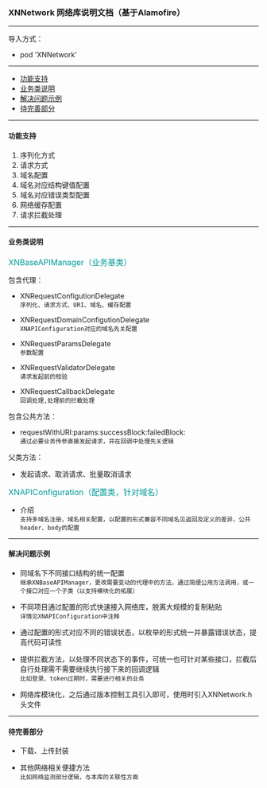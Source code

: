 ### XNNetwork 网络库说明文档（基于Alamofire）

***

导入方式：

* pod 'XNNetwork'</br>

***

* <a href="#1">功能支持</a>
* <a href="#2">业务类说明</a>
* <a href="#3">解决问题示例</a>
* <a href="#4">待完善部分</a>

***

####  <a name="1">功能支持</a>
1. 序列化方式
2. 请求方式
3. 域名配置
4. 域名对应结构键值配置
5. 域名对应错误类型配置
6. 网络缓存配置
7. 请求拦截处理

***

####  <a name="2">业务类说明</a>

<font color=#009999 size=3>XNBaseAPIManager（业务基类）</font>


包含代理：

* XNRequestConfigutionDelegate</br>
`序列化、请求方式、URI、域名、缓存配置`

* XNRequestDomainConfigutionDelegate</br>
`XNAPIConfiguration对应的域名先关配置`

* XNRequestParamsDelegate</br>
`参数配置`

* XNRequestValidatorDelegate</br>
`请求发起前的校验`

* XNRequestCallbackDelegate</br>
`回调处理,处理前的拦截处理`

包含公共方法：

* requestWithURI\:params\:successBlock\:failedBlock\:</br>
`通过必要业务传参直接发起请求，并在回调中处理先关逻辑`

父类方法：
* 发起请求、取消请求、批量取消请求</br>

<font color=#009999 size=3>XNAPIConfiguration（配置类，针对域名）</font>

* 介绍</br>
`支持多域名注册，域名相关配置，以配置的形式兼容不同域名见返回及定义的差异，公共header、body的配置`

***

####  <a name="3">解决问题示例</a>

* 同域名下不同接口结构的统一配置</br>
`继承XNBaseAPIManager，更改需要变动的代理中的方法，通过简便公用方法调用，或一个接口对应一个子类（以支持模块化的拓展）`

* 不同项目通过配置的形式快速接入网络库，脱离大规模的复制粘贴</br>
`详情见XNAPIConfiguration中注释`

* 通过配置的形式对应不同的错误状态，以枚举的形式统一并暴露错误状态，提高代码可读性</br>

* 提供拦截方法，以处理不同状态下的事件，可统一也可针对某些接口，拦截后自行处理需不需要继续执行接下来的回调逻辑</br>
`比如登录、token过期时，需要进行相关的业务`

* 网络库模块化，之后通过版本控制工具引入即可，使用时引入XNNetwork.h头文件</br>

***

####  <a name="4">待完善部分</a>

* 下载、上传封装</br>

* 其他网络相关便捷方法</br>
`比如网络监测部分逻辑，与本库的关联性方面`